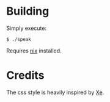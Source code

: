 # Building

Simply execute:

```console
$ ./speak
```

Requires [nix](https://nixos.org) installed.

# Credits

The css style is heavily inspired by [Xe](https://github.com/Xe/site).
